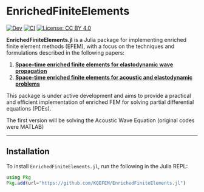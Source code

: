 # EnrichedFiniteElements

[![Dev](https://img.shields.io/badge/docs-dev-blue.svg)](https://KQEFEM.github.io/EnrichedFiniteElements.jl/dev/)
[![CI](https://github.com/KQEFEM/EnrichedFiniteElements.jl/actions/workflows/CI.yml/badge.svg)](https://github.com/KQEFEM/EnrichedFiniteElements.jl/actions/workflows/CI.yml)
[![License: CC BY 4.0](https://img.shields.io/badge/License-CC_BY_4.0-lightgrey.svg)](https://creativecommons.org/licenses/by/4.0/)

**EnrichedFiniteElements.jl** is a Julia package for implementing enriched finite element methods (EFEM), with a focus on the techniques and formulations described in the following papers:

1. [**Space–time enriched finite elements for elastodynamic wave propagation**](https://link.springer.com/article/10.1007/s00366-023-01874-z)
2. [**Space-time enriched finite elements for acoustic and elastodynamic problems**](https://www.ros.hw.ac.uk/handle/10399/4887)

This package is under active development and aims to provide a practical and efficient implementation of enriched FEM for solving partial differential equations (PDEs).

The first version will be solving the Acoustic Wave Equation (original codes were MATLAB)

---

## Installation

To install `EnrichedFiniteElements.jl`, run the following in the Julia REPL:

```julia
using Pkg
Pkg.add(url="https://github.com/KQEFEM/EnrichedFiniteElements.jl")
